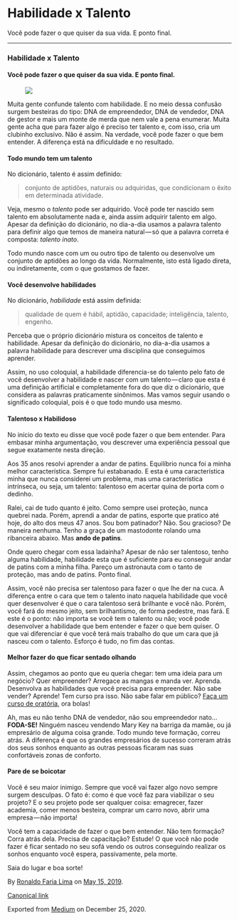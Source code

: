 Habilidade x Talento
====================

Você pode fazer o que quiser da sua vida. E ponto final.

------------------------------------------------------------------------

### Habilidade x Talento

#### Você pode fazer o que quiser da sua vida. E ponto final.

<figure>
<img src="https://cdn-images-1.medium.com/max/800/1*DU6JgJmsMcMf3uOmLhbdFg.jpeg" class="graf-image" />
</figure>Muita gente confunde talento com habilidade. E no meio dessa
confusão surgem besteiras do tipo: DNA de empreendedor, DNA de vendedor,
DNA de gestor e mais um monte de merda que nem vale a pena enumerar.
Muita gente acha que para fazer algo é preciso ter talento e, com isso,
cria um clubinho exclusivo. Não é assim. Na verdade, você pode fazer o
que bem entender. A diferença está na dificuldade e no resultado.

#### Todo mundo tem um talento

No dicionário, talento é assim definido:

> conjunto de aptidões, naturais ou adquiridas, que condicionam o êxito
> em determinada atividade.

Veja, mesmo o *talento* pode ser adquirido. Você pode ter nascido sem
talento em absolutamente nada e, ainda assim adquirir talento em algo.
Apesar da definição do dicionário, no dia-a-dia usamos a palavra talento
para definir algo que temos de maneira natural — só que a palavra
correta é composta: *talento inato*.

Todo mundo nasce com um ou outro tipo de talento ou desenvolve um
conjunto de aptidões ao longo da vida. Normalmente, isto está ligado
direta, ou indiretamente, com o que gostamos de fazer.

#### Você desenvolve habilidades

No dicionário, *habilidade* está assim definida:

> qualidade de quem é hábil, aptidão, capacidade; inteligência, talento,
> engenho.

Perceba que o próprio dicionário mistura os conceitos de talento e
habilidade. Apesar da definição do dicionário, no dia-a-dia usamos a
palavra habilidade para descrever uma disciplina que conseguimos
aprender.

Assim, no uso coloquial, a habilidade diferencia-se do talento pelo fato
de você desenvolver a habilidade e nascer com um talento — claro que
esta é uma definição artificial e completamente fora do que diz o
dicionário, que considera as palavras praticamente sinônimos. Mas vamos
seguir usando o significado coloquial, pois é o que todo mundo usa
mesmo.

#### Talentoso x Habilidoso

No início do texto eu disse que você pode fazer o que bem entender. Para
embasar minha argumentação, vou descrever uma experiência pessoal que
segue exatamente nesta direção.

Aos 35 anos resolvi aprender a andar de patins. Equilíbrio nunca foi a
minha melhor característica. Sempre fui estabanado. E esta é uma
característica minha que nunca considerei um problema, mas uma
característica intrínseca, ou seja, um talento: talentoso em acertar
quina de porta com o dedinho.

Ralei, cai de tudo quanto é jeito. Como sempre usei proteção, nunca
quebrei nada. Porém, aprendi a andar de patins, esporte que pratico até
hoje, do alto dos meus 47 anos. Sou bom patinador? Não. Sou gracioso? De
maneira nenhuma. Tenho a graça de um mastodonte rolando uma ribanceira
abaixo. Mas **ando de patins**.

Onde quero chegar com essa ladainha? Apesar de não ser talentoso, tenho
alguma habilidade, habilidade esta que é suficiente para eu conseguir
andar de patins com a minha filha. Pareço um astronauta com o tanto de
proteção, mas ando de patins. Ponto final.

Assim, você não precisa ser talentoso para fazer o que lhe der na cuca.
A diferença entre o cara que tem o talento inato naquela habilidade que
você quer desenvolver é que o cara talentoso será brilhante e você não.
Porém, você fará do mesmo jeito, sem brilhantismo, de forma pedestre,
mas fará. E este é o ponto: não importa se você tem o talento ou não;
você pode desenvolver a habilidade que bem entender e fazer o que bem
quiser. O que vai diferenciar é que você terá mais trabalho do que um
cara que já nasceu com o talento. Esforço é tudo, no fim das contas.

#### Melhor fazer do que ficar sentado olhando

Assim, chegamos ao ponto que eu queria chegar: tem uma ideia para um
negócio? Quer empreender? Arregace as mangas e manda ver. Aprenda.
Desenvolva as habilidades que você precisa para empreender. Não sabe
vender? Aprende! Tem curso pra isso. Não sabe falar em público?
<a href="https://vox2you.com.br/" class="markup--anchor markup--p-anchor">Faça um curso de oratória</a>,
ora bolas!

Ah, mas eu não tenho DNA de vendedor, não sou empreendedor nato…
**FODA-SE!** Ninguém nasceu vendendo Mary Key na barriga da mamãe, ou já
empresário de alguma coisa grande. Todo mundo teve formação, correu
atrás. A diferença é que os grandes empresários de sucesso correram
atrás dos seus sonhos enquanto as outras pessoas ficaram nas suas
confortáveis zonas de conforto.

#### Pare de se boicotar

Você é seu maior inimigo. Sempre que você vai fazer algo novo sempre
surgem desculpas. O fato é: como é que você faz para viabilizar o seu
projeto? E o seu projeto pode ser qualquer coisa: emagrecer, fazer
academia, comer menos besteira, comprar um carro novo, abrir uma
empresa — não importa!

Você tem a capacidade de fazer o que bem entender. Não tem formação?
Corra atrás dela. Precisa de capacitação? Estude! O que você não pode
fazer é ficar sentado no seu sofá vendo os outros conseguindo realizar
os sonhos enquanto você espera, passivamente, pela morte.

Saia do lugar e boa sorte!

By
<a href="https://medium.com/@ronaldolima" class="p-author h-card">Ronaldo Faria Lima</a>
on [May 15, 2019](https://medium.com/p/d7585ca8cc8e).

<a href="https://medium.com/@ronaldolima/habilidade-x-talento-d7585ca8cc8e" class="p-canonical">Canonical link</a>

Exported from [Medium](https://medium.com) on December 25, 2020.
